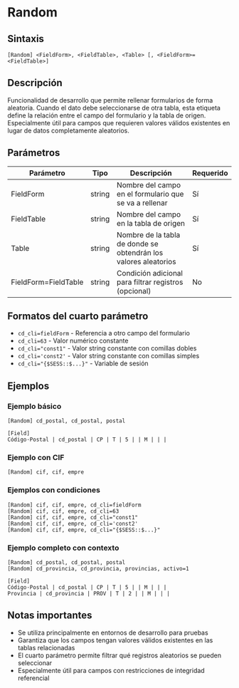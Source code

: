 # Random

## Sintaxis

```
[Random] <FieldForm>, <FieldTable>, <Table> [, <FieldForm>=<FieldTable>]
```

## Descripción

Funcionalidad de desarrollo que permite rellenar formularios de forma aleatoria. Cuando el dato debe seleccionarse de otra tabla, esta etiqueta define la relación entre el campo del formulario y la tabla de origen. Especialmente útil para campos que requieren valores válidos existentes en lugar de datos completamente aleatorios.

## Parámetros

| Parámetro | Tipo | Descripción | Requerido |
|-----------|------|-------------|-----------|
| FieldForm | string | Nombre del campo en el formulario que se va a rellenar | Sí |
| FieldTable | string | Nombre del campo en la tabla de origen | Sí |
| Table | string | Nombre de la tabla de donde se obtendrán los valores aleatorios | Sí |
| FieldForm=FieldTable | string | Condición adicional para filtrar registros (opcional) | No |

## Formatos del cuarto parámetro

- `cd_cli=fieldForm` - Referencia a otro campo del formulario
- `cd_cli=63` - Valor numérico constante
- `cd_cli="const1"` - Valor string constante con comillas dobles
- `cd_cli='const2'` - Valor string constante con comillas simples
- `cd_cli="{$SESS::$...}"` - Variable de sesión

## Ejemplos

### Ejemplo básico
```
[Random] cd_postal, cd_postal, postal

[Field]
Código·Postal | cd_postal | CP | T | 5 | | M | | |
```

### Ejemplo con CIF
```
[Random] cif, cif, empre
```

### Ejemplos con condiciones
```
[Random] cif, cif, empre, cd_cli=fieldForm
[Random] cif, cif, empre, cd_cli=63
[Random] cif, cif, empre, cd_cli="const1"
[Random] cif, cif, empre, cd_cli='const2'
[Random] cif, cif, empre, cd_cli="{$SESS::$...}"
```

### Ejemplo completo con contexto
```
[Random] cd_postal, cd_postal, postal
[Random] cd_provincia, cd_provincia, provincias, activo=1

[Field]
Código·Postal | cd_postal | CP | T | 5 | | M | | |
Provincia | cd_provincia | PROV | T | 2 | | M | | |
```

## Notas importantes

- Se utiliza principalmente en entornos de desarrollo para pruebas
- Garantiza que los campos tengan valores válidos existentes en las tablas relacionadas
- El cuarto parámetro permite filtrar qué registros aleatorios se pueden seleccionar
- Especialmente útil para campos con restricciones de integridad referencial
